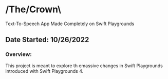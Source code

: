 # /The\/Crown\
Text-To-Speech App Made Completely on Swift Playgrounds

## Date Started: 10/26/2022

### Overview:
This project is meant to explore th emassive changes in Swift Playgrounds introduced with Swift Playgrounds 4. 
